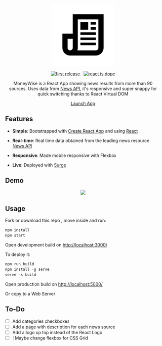 <!---  LOGO   -->
<div align="center">
<p>
<img src="./logo.png" width="200"/>
</p>


<!---  SHIELDS   -->
<p>
<a href="">
  <img alt="first release" src="https://img.shields.io/badge/release-v1.0-brightgreen.svg" />
</a>
&nbsp
<a href="">
  <img alt="react is dope" src="https://img.shields.io/badge/React-is%20dope%20%E2%AD%90-00D8FF.svg" />
</a>


</p>

 MoneyWise is a React App showing news results from more than 90 sources. Uses data from [News API](https://newsapi.org/), it's responsive and super snappy for quick switching thanks to React Virtual DOM 

<p><a href="http://news-app.surge.sh/" class="btn btn-primary btn-md">Launch App</a></p>
</div>

## Features

* __Simple__: Bootstrapped with [Create React App](https://github.com/facebookincubator/create-react-app) and using [React](https://facebook.github.io/react/)

*  __Real-time__: Real time data obtained from the leading news resource [News API](https://newsapi.org/)

*  __Responsive__: Made mobile responsive with Flexbox

*  __Live__: Deployed with [Surge](https://surge.sh/)

<!---  SCREENSHOOT   -->

## Demo

<div align="center">
    <img src="http://i.imgur.com/yWHwHz3.gif"/>
</div>

## Usage

Fork or download this repo , move inside and run:

```javascript
npm install
npm start
```
Open development build on [http://localhost:3000/](http://localhost:3000/)

To deploy it:

```javascript
npm run build
npm install -g serve
serve -s build
```
Open production build on [http://localhost:5000/](http://localhost:5000/)

Or copy to a Web Server


## To-Do

- [ ] Add categories checkboxes
- [ ] Add a page with description for each news source
- [ ] Add a logo up top instead of the React Logo
- [ ] ! Maybe change flexbox for CSS Grid
